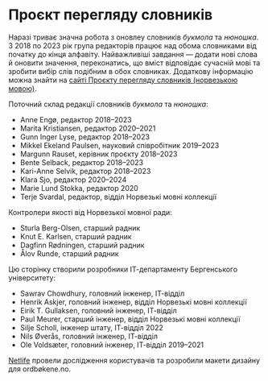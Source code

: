 # Проєкт перегляду словників
Наразі триває значна робота з оновлеу словників _букмола_ та _нюношка_. З 2018 по 2023 рік група редакторів працює над обома словниками від початку до кінця алфавіту. Найважливіші завдання — додати нові слова й оновити значення, переконатись, що вміст відповідає сучасній мові та зробити вибір слів подібним в обох словниках. Додаткову інформацію можна знайти на [сайті Проєкту перегляду словників (норвезькою мовою)](https://www.uib.no/lle/revisjonsprosjektet).

Поточний склад редакції словників _букмола_ та _нюношка_:

*   Anne Engø, редактор 2018–2023
*   Marita Kristiansen, редактор 2020–2021
*   Gunn Inger Lyse, редактор 2018–2023
*   Mikkel Ekeland Paulsen, науковий співробітник 2019–2023
*   Margunn Rauset, керівник проєкту 2018–2023
*   Bente Selback, редактор 2018–2023
*   Kari-Anne Selvik, редактор 2018–2023
*   Klara Sjo, редактор 2020–2024
*   Marie Lund Stokka, редактор 2020
*   Terje Svardal, редактор, відділ Норвезькі мовні коллекції

Контролери якості від Норвезької мовної ради:

*   Sturla Berg-Olsen, старший радник
*   Knut E. Karlsen, старший радник
*   Dagfinn Rødningen, старший радник
*   Ålov Runde, старший радник

Цю сторінку створили розробники ІТ-департаменту Бергенського університету:

*   Sawrav Chowdhury, головний інженер, ІТ-відділ
*   Henrik Askjer, головний інженер, відділ Норвезькі мовні коллекції
*   Eirik T. Gullaksen, головний інженер, ІТ-відділ
*   Paul Meurer, старший інженер, відділ Норвезькі мовні коллекції
*   Silje Scholl, інженер штату, ІТ-відділ 2022
*   Nils Øverås, головний інженер, ІТ-відділ
*   Ole Voldsæter, головний інженер, ІТ-відділ 2019–2021

[Netlife](https://www.netlife.com/) провели дослідження користувачів та розробили макети дизайну для ordbøkene.no.